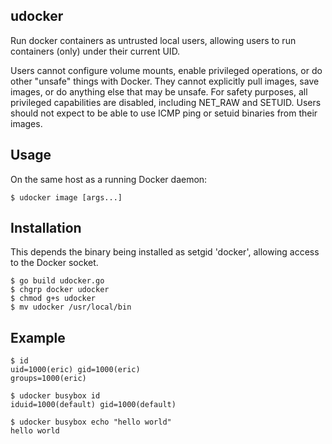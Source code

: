 udocker
-------

Run docker containers as untrusted local users, allowing users to
run containers (only) under their current UID.

Users cannot configure volume mounts, enable privileged operations,
or do other "unsafe" things with Docker. They cannot explicitly pull
images, save images, or do anything else that may be unsafe. For
safety purposes, all privileged capabilities are disabled, including
NET_RAW and SETUID. Users should not expect to be able to use
ICMP ping or setuid binaries from their images.

Usage
-----

On the same host as a running Docker daemon:

```
$ udocker image [args...]
```

Installation
------------

This depends the binary being installed as setgid 'docker',
allowing access to the Docker socket.

```
$ go build udocker.go
$ chgrp docker udocker
$ chmod g+s udocker
$ mv udocker /usr/local/bin
```

Example
--------

```
$ id
uid=1000(eric) gid=1000(eric)
groups=1000(eric)

$ udocker busybox id
iduid=1000(default) gid=1000(default)

$ udocker busybox echo "hello world"
hello world
```

